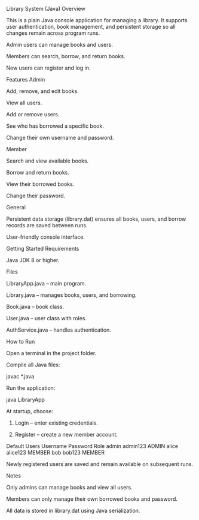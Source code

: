 Library System (Java)
Overview

This is a plain Java console application for managing a library. It supports user authentication, book management, and persistent storage so all changes remain across program runs.

Admin users can manage books and users.

Members can search, borrow, and return books.

New users can register and log in.

Features
Admin

Add, remove, and edit books.

View all users.

Add or remove users.

See who has borrowed a specific book.

Change their own username and password.

Member

Search and view available books.

Borrow and return books.

View their borrowed books.

Change their password.

General

Persistent data storage (library.dat) ensures all books, users, and borrow records are saved between runs.

User-friendly console interface.

Getting Started
Requirements

Java JDK 8 or higher.

Files

LibraryApp.java – main program.

Library.java – manages books, users, and borrowing.

Book.java – book class.

User.java – user class with roles.

AuthService.java – handles authentication.

How to Run

Open a terminal in the project folder.

Compile all Java files:

javac \*.java

Run the application:

java LibraryApp

At startup, choose:

1. Login – enter existing credentials.

2. Register – create a new member account.

Default Users
Username Password Role
admin admin123 ADMIN
alice alice123 MEMBER
bob bob123 MEMBER

Newly registered users are saved and remain available on subsequent runs.

Notes

Only admins can manage books and view all users.

Members can only manage their own borrowed books and password.

All data is stored in library.dat using Java serialization.
